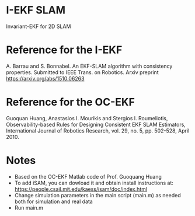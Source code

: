 # I-EKF SLAM
Invariant-EKF for 2D SLAM

# Reference for the I-EKF
A. Barrau and S. Bonnabel. An EKF-SLAM algorithm with consistency properties. Submitted to IEEE Trans. on Robotics. Arxiv preprint https://arxiv.org/abs/1510.06263

# Reference for the OC-EKF
Guoquan Huang, Anastasios I. Mourikis and Stergios I. Roumeliotis, Observability-based Rules for Designing Consistent EKF SLAM Estimators, International Journal of Robotics Research, vol. 29, no. 5, pp. 502-528, April 2010.

# Notes
- Based on the OC-EKF Matlab code of Prof. Guoquang Huang
- To add iSAM, you can dowload it and obtain install instructions at: https://people.csail.mit.edu/kaess/isam/doc/index.html
- Change simulation parameters in the main script (main.m) as needed both for simulation and real data
- Run main.m


